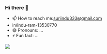 ### Hi there 👋
- 📫 How to reach me:suriindu333@gmail.com
- in/indu-ram-13530770
- 😄 Pronouns: ...
- ⚡ Fun fact: ...
  
[![](https://visitcount.itsvg.in/api?id=Indu&label=Profile%20Views&color=1&icon=5&pretty=false)](https://visitcount.itsvg.in)
